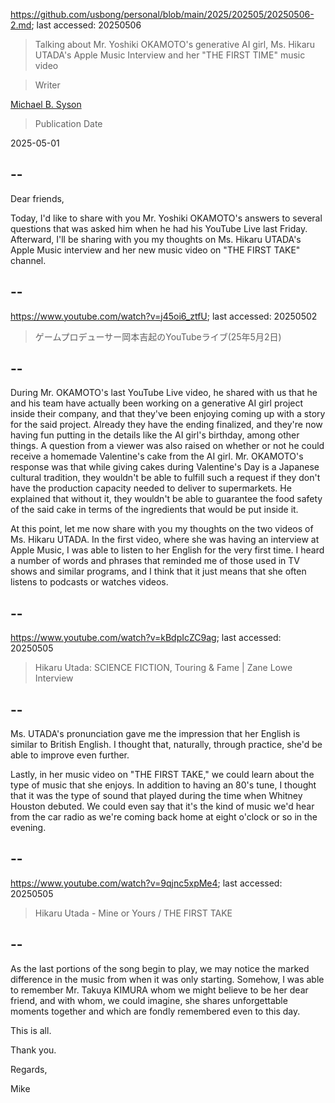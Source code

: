 https://github.com/usbong/personal/blob/main/2025/202505/20250506-2.md; last accessed: 20250506

> Talking about Mr. Yoshiki OKAMOTO's generative AI girl, Ms. Hikaru UTADA's Apple Music Interview and her "THE FIRST TIME" music video

> Writer

[Michael B. Syson](https://www.linkedin.com/in/michaelsyson/)

> Publication Date

2025-05-01

## --

Dear friends,

Today, I'd like to share with you Mr. Yoshiki OKAMOTO's answers to several questions that was asked him when he had his YouTube Live last Friday. Afterward, I'll be sharing with you my thoughts on Ms. Hikaru UTADA's Apple Music interview and her new  music video on "THE FIRST TAKE" channel.

## --

https://www.youtube.com/watch?v=j45oi6_ztfU; last accessed: 20250502

> ゲームプロデューサー岡本吉起のYouTubeライブ(25年5月2日)

## --

During Mr. OKAMOTO's last YouTube Live video, he shared with us that he and his team have actually been working on a generative AI girl project inside their company, and that they've been enjoying coming up with a story for the said project. Already they have the ending finalized, and they're now having fun putting in the details like the AI girl's birthday, among other things. A question from a viewer was also raised on whether or not he could receive a homemade Valentine's cake from the AI girl. Mr. OKAMOTO's response was that while giving cakes during Valentine's Day is a Japanese cultural tradition, they wouldn't be able to fulfill such a request if they don't have the production capacity needed to deliver to supermarkets. He explained that without it, they wouldn't be able to guarantee the food safety of the said cake in terms of the ingredients that would be put inside it.

At this point, let me now share with you my thoughts on the two videos of Ms. Hikaru UTADA. In the first video, where she was having an interview at Apple Music, I was able to listen to her English for the very first time. I heard a number of words and phrases that reminded me of those used in TV shows and similar programs, and I think that it just means that she often listens to podcasts or watches videos.

## --

https://www.youtube.com/watch?v=kBdpIcZC9ag; last accessed: 20250505

> Hikaru Utada: SCIENCE FICTION, Touring & Fame | Zane Lowe Interview

## --

Ms. UTADA's pronunciation gave me the impression that her English is similar to British English. I thought that, naturally, through practice, she'd be able to improve even further.

Lastly, in her music video on "THE FIRST TAKE," we could learn about the type of music that she enjoys. In addition to having an 80's tune, I thought that it was the type of sound that played during the time when Whitney Houston debuted. We could even say that it's the kind of music we'd hear from the car radio as we're coming back home at eight o'clock or so in the evening.

## --

https://www.youtube.com/watch?v=9qjnc5xpMe4; last accessed: 20250505

> Hikaru Utada - Mine or Yours / THE FIRST TAKE

## --

As the last portions of the song begin to play, we may notice the marked difference in the music from when it was only starting. Somehow, I was able to remember Mr. Takuya KIMURA whom we might believe to be her dear friend, and with whom, we could imagine, she shares unforgettable moments together and which are fondly remembered even to this day.

This is all.

Thank you.

Regards,

Mike
